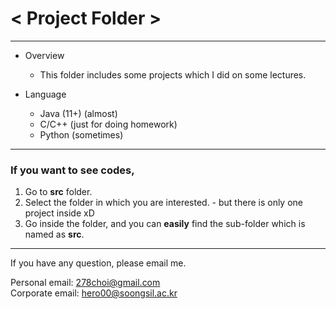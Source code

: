 # < Project Folder >
<hr/>

* Overview   
  + This folder includes some projects which I did on some lectures.

* Language   
  + Java (11+) (almost)
  + C/C++ (just for doing homework)
  + Python (sometimes)   
<hr/>

### If you want to see codes,   

1. Go to __src__ folder.
2. Select the folder in which you are interested. - but there is only one project inside xD
3. Go inside the folder, and you can __easily__ find the sub-folder which is named as __src__.   
<hr/>

If you have any question, please email me.

Personal email: <278choi@gmail.com>   
Corporate email: <hero00@soongsil.ac.kr>   
